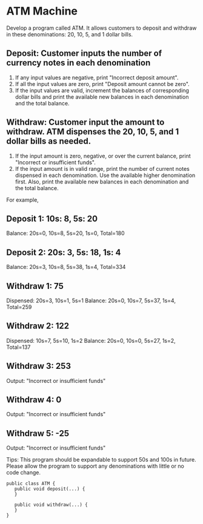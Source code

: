 # ATM Machine
Develop a program called ATM. It allows customers to deposit and withdraw in these denominations: 20, 10, 5, and 1 dollar bills.

## Deposit: Customer inputs the number of currency notes in each denomination

1) If any input values are negative, print "Incorrect deposit amount".
2) If all the input values are zero, print "Deposit amount cannot be zero".
3) If the input values are valid, increment the balances of corresponding dollar bills and print the available new balances in each denomination and the total balance.

## Withdraw: Customer input the amount to withdraw. ATM dispenses the 20, 10, 5, and 1 dollar bills as needed. 

1) If the input amount is zero, negative, or over the current balance, print "Incorrect or insufficient funds".
2) If the input amount is in valid range, print the number of current notes dispensed in each denomination. Use the available higher denomination first. Also, print the available new balances in each denomination and the total balance.

For example, 

Deposit 1: 10s: 8, 5s: 20
---------------------------------

Balance: 20s=0, 10s=8, 5s=20, 1s=0, Total=180

Deposit 2: 20s: 3, 5s: 18, 1s: 4
-----------------------------------------

Balance: 20s=3, 10s=8, 5s=38, 1s=4, Total=334

Withdraw 1: 75
---------------------

Dispensed: 20s=3, 10s=1, 5s=1
Balance: 20s=0, 10s=7, 5s=37, 1s=4, Total=259

Withdraw 2: 122
----------------------

Dispensed: 10s=7, 5s=10, 1s=2
Balance: 20s=0, 10s=0, 5s=27, 1s=2, Total=137

Withdraw 3: 253
----------------------

Output: "Incorrect or insufficient funds"

Withdraw 4: 0
-------------------

Output: "Incorrect or insufficient funds"

Withdraw 5: -25
----------------------

Output: "Incorrect or insufficient funds"

Tips: This program should be expandable to support 50s and 100s in future. Please allow the program to support any denominations with little or no code change.
```
public class ATM {
   public void deposit(...) {
   }

   public void withdraw(...) {
   }
}
```
